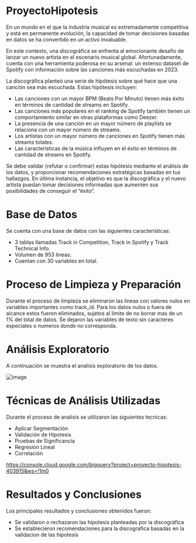 # ProyectoHipotesis

En un mundo en el que la industria musical es extremadamente competitiva y está en permanente evolución, la capacidad de tomar decisiones basadas en datos se ha convertido en un activo invaluable.

En este contexto, una discográfica se enfrenta al emocionante desafío de lanzar un nuevo artista en el escenario musical global. Afortunadamente, cuenta con una herramienta poderosa en su arsenal: un extenso dataset de Spotify con información sobre las canciones más escuchadas en 2023.

La discográfica planteó una serie de hipótesis sobre qué hace que una canción sea más escuchada. Estas hipótesis incluyen:

- Las canciones con un mayor BPM (Beats Por Minuto) tienen más éxito en términos de cantidad de streams en Spotify.
- Las canciones más populares en el ranking de Spotify también tienen un comportamiento similar en otras plataformas como Deezer.
- La presencia de una canción en un mayor número de playlists se relaciona con un mayor número de streams.
- Los artistas con un mayor número de canciones en Spotify tienen más streams totales.
- Las características de la música influyen en el éxito en términos de cantidad de streams en Spotify.

Se debe validar (refutar o confirmar) estas hipótesis mediante el análisis de los datos, y proporcionar recomendaciones estratégicas basadas en tus hallazgos. En última instancia, el objetivo es que la discográfica y el nuevo artista puedan tomar decisiones informadas que aumenten sus posibilidades de conseguir el “éxito”.

# Base de Datos

Se cuenta con una base de datos con las siguientes caracteristicas:
- 3 tablas llamadas Track in Competition, Track in Spotify y Track Technical Info.
- Volumen de 953 lineas.
- Cuentan con 30 variables en total.

# Proceso de Limpieza y Preparación

Durante el proceso de limpieza se eliminaron las lineas con valores nulos en variables importantes como track_id.
Para los datos nulos o fuera de alcance estos fueron eliminados, sujetos al limite de no borrar mas de un 1% del total de datos.
Se dejaron las variables de texto sin caracteres especiales o numeros donde no corresponda.

# Análisis Exploratorio 

A continuación se muestra el analisis exploratorio de los datos.

![image](https://github.com/FeerOT/Hipotesis/assets/150949526/4a64d2eb-9465-417a-8606-409f6d64ef9a)

# Técnicas de Análisis Utilizadas

Durante el proceso de analisis se utilizaron las siguientes tecnicas: 
- Aplicar Segmentación
- Validación de Hipotesis
- Pruebas de Significancia 
- Regresión Lineal
- Correlación
  
https://console.cloud.google.com/bigquery?project=proyecto-hipotesis-403915&ws=!1m0

# Resultados y Conclusiones

Los principales resultados y conclusiones obtenidos fueron:
- Se validaron o rechazaron las hipotesis planteadas por la discográfica
- Se establecieron recomendaciones para la discografica basadas en la validacion de las hipotesis

